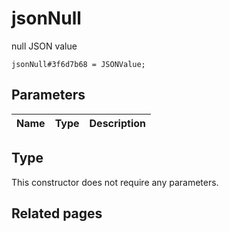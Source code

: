 # jsonNull
null JSON value

```
jsonNull#3f6d7b68 = JSONValue;
```

## Parameters
| Name | Type | Description |
| ---- | :----: | ----------- |


## Type
This constructor does not require any parameters.

## Related pages
